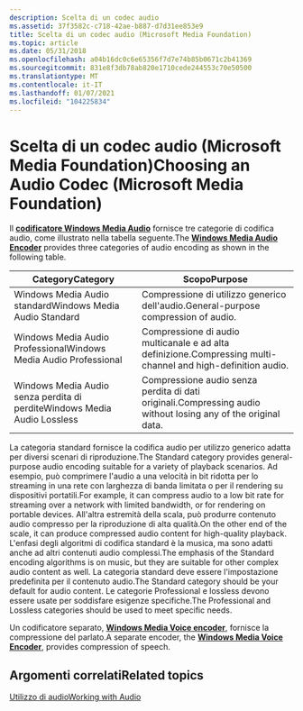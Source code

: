 ```yaml
---
description: Scelta di un codec audio
ms.assetid: 37f3582c-c718-42ae-b887-d7d31ee853e9
title: Scelta di un codec audio (Microsoft Media Foundation)
ms.topic: article
ms.date: 05/31/2018
ms.openlocfilehash: a04b16dc0c6e65356f7d7e74b85b0671c2b41369
ms.sourcegitcommit: 831e8f3db78ab820e1710cede244553c70e50500
ms.translationtype: MT
ms.contentlocale: it-IT
ms.lasthandoff: 01/07/2021
ms.locfileid: "104225834"
---
```

# <a name="choosing-an-audio-codec-microsoft-media-foundation"></a><span data-ttu-id="96655-103">Scelta di un codec audio (Microsoft Media Foundation)</span><span class="sxs-lookup"><span data-stu-id="96655-103">Choosing an Audio Codec (Microsoft Media Foundation)</span></span>

<span data-ttu-id="96655-104">Il [**codificatore Windows Media Audio**](windowsmediaaudioencoder.md) fornisce tre categorie di codifica audio, come illustrato nella tabella seguente.</span><span class="sxs-lookup"><span data-stu-id="96655-104">The [**Windows Media Audio Encoder**](windowsmediaaudioencoder.md) provides three categories of audio encoding as shown in the following table.</span></span>



| <span data-ttu-id="96655-105">Category</span><span class="sxs-lookup"><span data-stu-id="96655-105">Category</span></span>                         | <span data-ttu-id="96655-106">Scopo</span><span class="sxs-lookup"><span data-stu-id="96655-106">Purpose</span></span>                                                    |
|----------------------------------|------------------------------------------------------------|
| <span data-ttu-id="96655-107">Windows Media Audio standard</span><span class="sxs-lookup"><span data-stu-id="96655-107">Windows Media Audio Standard</span></span>     | <span data-ttu-id="96655-108">Compressione di utilizzo generico dell'audio.</span><span class="sxs-lookup"><span data-stu-id="96655-108">General-purpose compression of audio.</span></span>                      |
| <span data-ttu-id="96655-109">Windows Media Audio Professional</span><span class="sxs-lookup"><span data-stu-id="96655-109">Windows Media Audio Professional</span></span> | <span data-ttu-id="96655-110">Compressione di audio multicanale e ad alta definizione.</span><span class="sxs-lookup"><span data-stu-id="96655-110">Compressing multi-channel and high-definition audio.</span></span>       |
| <span data-ttu-id="96655-111">Windows Media Audio senza perdita di perdite</span><span class="sxs-lookup"><span data-stu-id="96655-111">Windows Media Audio Lossless</span></span>     | <span data-ttu-id="96655-112">Compressione audio senza perdita di dati originali.</span><span class="sxs-lookup"><span data-stu-id="96655-112">Compressing audio without losing any of the original data.</span></span> |



 

<span data-ttu-id="96655-113">La categoria standard fornisce la codifica audio per utilizzo generico adatta per diversi scenari di riproduzione.</span><span class="sxs-lookup"><span data-stu-id="96655-113">The Standard category provides general-purpose audio encoding suitable for a variety of playback scenarios.</span></span> <span data-ttu-id="96655-114">Ad esempio, può comprimere l'audio a una velocità in bit ridotta per lo streaming in una rete con larghezza di banda limitata o per il rendering su dispositivi portatili.</span><span class="sxs-lookup"><span data-stu-id="96655-114">For example, it can compress audio to a low bit rate for streaming over a network with limited bandwidth, or for rendering on portable devices.</span></span> <span data-ttu-id="96655-115">All'altra estremità della scala, può produrre contenuto audio compresso per la riproduzione di alta qualità.</span><span class="sxs-lookup"><span data-stu-id="96655-115">On the other end of the scale, it can produce compressed audio content for high-quality playback.</span></span> <span data-ttu-id="96655-116">L'enfasi degli algoritmi di codifica standard è la musica, ma sono adatti anche ad altri contenuti audio complessi.</span><span class="sxs-lookup"><span data-stu-id="96655-116">The emphasis of the Standard encoding algorithms is on music, but they are suitable for other complex audio content as well.</span></span> <span data-ttu-id="96655-117">La categoria standard deve essere l'impostazione predefinita per il contenuto audio.</span><span class="sxs-lookup"><span data-stu-id="96655-117">The Standard category should be your default for audio content.</span></span> <span data-ttu-id="96655-118">Le categorie Professional e lossless devono essere usate per soddisfare esigenze specifiche.</span><span class="sxs-lookup"><span data-stu-id="96655-118">The Professional and Lossless categories should be used to meet specific needs.</span></span>

<span data-ttu-id="96655-119">Un codificatore separato, [**Windows Media Voice encoder**](windowsmediaaudiovoiceencoder.md), fornisce la compressione del parlato.</span><span class="sxs-lookup"><span data-stu-id="96655-119">A separate encoder, the [**Windows Media Voice Encoder**](windowsmediaaudiovoiceencoder.md), provides compression of speech.</span></span>

## <a name="related-topics"></a><span data-ttu-id="96655-120">Argomenti correlati</span><span class="sxs-lookup"><span data-stu-id="96655-120">Related topics</span></span>

<dl> <dt>

[<span data-ttu-id="96655-121">Utilizzo di audio</span><span class="sxs-lookup"><span data-stu-id="96655-121">Working with Audio</span></span>](workingwithaudio.md)
</dt> </dl>

 

 



